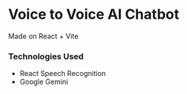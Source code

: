 # Voice to Voice AI Chatbot

Made on React + Vite

### Technologies Used
- React Speech Recognition
- Google Gemini
